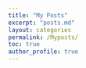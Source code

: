 ```yaml
---
title: "My Posts"
excerpt: "posts.md"
layout: categories
permalink: /Myposts/
toc: true
author_profile: true
---
```

